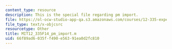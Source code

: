 ```yaml
---
content_type: resource
description: This is the special file regarding pm import.
file: https://ol-ocw-studio-app-qa.s3.amazonaws.com/courses/12-335-experimental-atmospheric-chemistry-fall-2014/66f89ad6035ff490e56391ea0d2fc810_MIT12_335F14_pm_import.m
file_type: text/x-objcsrc
resourcetype: Other
title: MIT12_335F14_pm_import.m
uid: 66f89ad6-035f-f490-e563-91ea0d2fc810
---
```

